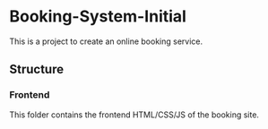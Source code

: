 # Booking-System-Initial

This is a project to create an online booking service.

## Structure

### Frontend

This folder contains the frontend HTML/CSS/JS of the booking site.
